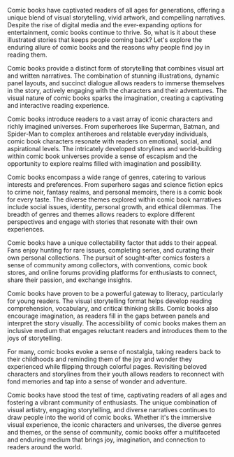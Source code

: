Comic books have captivated readers of all ages for generations, offering a unique blend of visual storytelling, vivid artwork, and compelling narratives. Despite the rise of digital media and the ever-expanding options for entertainment, comic books continue to thrive. So, what is it about these illustrated stories that keeps people coming back? Let's explore the enduring allure of comic books and the reasons why people find joy in reading them.

Comic books provide a distinct form of storytelling that combines visual art and written narratives. The combination of stunning illustrations, dynamic panel layouts, and succinct dialogue allows readers to immerse themselves in the story, actively engaging with the characters and their adventures. The visual nature of comic books sparks the imagination, creating a captivating and interactive reading experience.

Comic books introduce readers to a vast array of iconic characters and richly imagined universes. From superheroes like Superman, Batman, and Spider-Man to complex antiheroes and relatable everyday individuals, comic book characters resonate with readers on emotional, social, and aspirational levels. The intricately developed storylines and world-building within comic book universes provide a sense of escapism and the opportunity to explore realms filled with imagination and possibility.

Comic books encompass a wide range of genres, catering to various interests and preferences. From superhero sagas and science fiction epics to crime noir, fantasy realms, and personal memoirs, there is a comic book for every taste. The diverse themes explored within comic book narratives include social issues, identity, personal growth, and ethical dilemmas. The breadth of genres and themes allows readers to explore different perspectives and engage with stories that resonate with their own experiences.

Comic books have a unique collectability factor that adds to their appeal. Fans enjoy hunting for rare issues, completing series, and curating their own personal collections. The pursuit of sought-after comics fosters a sense of community among collectors, with conventions, comic book stores, and online forums providing platforms for enthusiasts to connect, share their passion, and exchange insights.

Comic books have proven to be a powerful gateway to literacy, particularly for young readers. The visual storytelling format helps develop reading comprehension, vocabulary, and critical thinking skills. Comic books also encourage imagination, as readers fill in the gaps between panels and interpret the story visually. The accessibility of comic books makes them an inclusive medium that engages reluctant readers and introduces them to the joys of storytelling.

For many, comic books evoke a sense of nostalgia, taking readers back to their childhoods and reminding them of the joy and wonder they experienced while flipping through colorful pages. Revisiting beloved characters and storylines from their youth allows readers to reconnect with fond memories and tap into a sense of wonder and adventure.

Comic books have stood the test of time, captivating readers of all ages and fostering a vibrant community of enthusiasts. The unique combination of visual artistry, engaging storytelling, and diverse narratives continues to draw people into the world of comic books. Whether it's the immersive visual experience, the iconic characters and universes, the diverse genres and themes, or the sense of community, comic books offer a multifaceted and enduring medium that brings joy, imagination, and connection to readers around the world.

